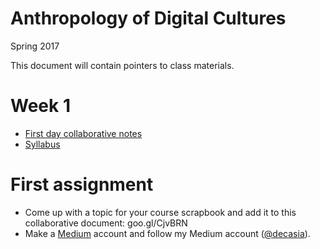# Anthropology of Digital Cultures

Spring 2017

This document will contain pointers to class materials.

# Week 1

- [First day collaborative notes](https://goo.gl/BNXqq7)
- [Syllabus](syllabus.md)

# First assignment
- Come up with a topic for your course scrapbook and add it to this collaborative document: goo.gl/CjvBRN  
- Make a [Medium](http://medium.com) account and follow my Medium account ([@decasia](https://medium.com/@decasia)).
